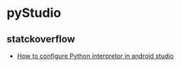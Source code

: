 # pyStudio


## statckoverflow
- [How to configure Python interpretor in android studio](https://stackoverflow.com/questions/54667573/how-to-configure-python-interpretor-in-android-studio)
